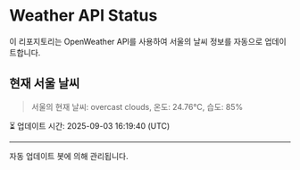 
# Weather API Status

이 리포지토리는 OpenWeather API를 사용하여 서울의 날씨 정보를 자동으로 업데이트합니다.

## 현재 서울 날씨
> 서울의 현재 날씨: overcast clouds, 온도: 24.76°C, 습도: 85%

⏳ 업데이트 시간: 2025-09-03 16:19:40 (UTC)

---
자동 업데이트 봇에 의해 관리됩니다.
